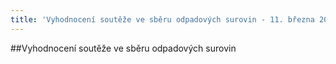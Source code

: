 ```yaml
---
title: 'Vyhodnocení soutěže ve sběru odpadových surovin - 11. března 2016'
---
```


##Vyhodnocení soutěže ve sběru odpadových surovin